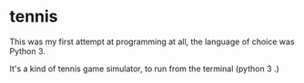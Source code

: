 # tennis

This was my first attempt at programming at all, the language of choice was Python 3.

It's a kind of tennis game simulator, to run from the terminal (python 3 .)

